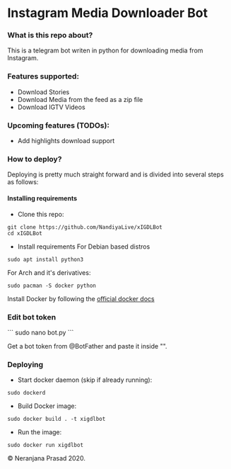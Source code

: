 <h1>Instagram Media Downloader Bot</h1>

<h3>What is this repo about?</h3>
<p>This is a telegram bot writen in python for downloading media from Instagram.<p>

<h3>Features supported:</h3>
<ul>
  <li>Download Stories</li>
  <li>Download Media from the feed as a zip file</li>
  <li>Download IGTV Videos</li>
</ul>

<h3>Upcoming features (TODOs):</h3>
<ul>
  <li>Add highlights download support</li>
</ul>

<h3>How to deploy?</h3>
Deploying is pretty much straight forward and is divided into several steps as follows:

<h4>Installing requirements</h4>

- Clone this repo:
```
git clone https://github.com/NandiyaLive/xIGDLBot
cd xIGDLBot
```

- Install requirements
For Debian based distros
```
sudo apt install python3
```
For Arch and it's derivatives:
```
sudo pacman -S docker python
```

Install Docker by following the [official docker docs](https://docs.docker.com/engine/install/debian/)

<h3>Edit bot token</h3>
```
sudo nano bot.py
```
<p>Get a bot token from @BotFather and paste it inside "".</p>

<h3>Deploying</h3>

- Start docker daemon (skip if already running):
```
sudo dockerd
```
- Build Docker image:
```
sudo docker build . -t xigdlbot
```
- Run the image:
```
sudo docker run xigdlbot
```

© Neranjana Prasad 2020.
